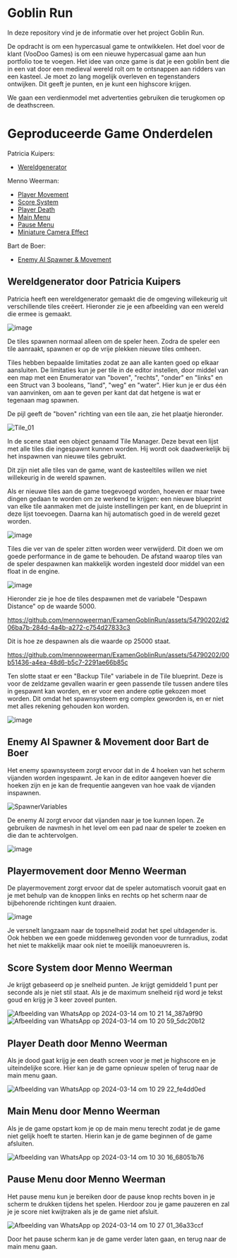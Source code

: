 # Goblin Run

In deze repository vind je de informatie over het project Goblin Run.

De opdracht is om een hypercasual game te ontwikkelen. Het doel voor de klant (VooDoo Games) is om een nieuwe hypercasual game aan hun portfolio toe te voegen.
Het idee van onze game is dat je een goblin bent die in een vat door een medieval wereld rolt om te ontsnappen aan ridders van een kasteel. Je moet zo lang mogelijk overleven en tegenstanders ontwijken. Dit geeft je punten, en je kunt een highscore krijgen. 

We gaan een verdienmodel met advertenties gebruiken die terugkomen op de deathscreen.

# Geproduceerde Game Onderdelen

Patricia Kuipers:
  * [Wereldgenerator](https://github.com/mennoweerman/ExamenGoblinRun/tree/develop/GoblinRun/Content/Features/TileSpawner)
    
Menno Weerman:
  * [Player Movement](https://github.com/mennoweerman/ExamenGoblinRun/tree/feature/Menno/PlayerMovement)
  * [Score System](https://github.com/mennoweerman/ExamenGoblinRun/tree/feature/Menno/ScoreSystem)
  * [Player Death](https://github.com/mennoweerman/ExamenGoblinRun/tree/feature/Menno/PlayerDeath)
  * [Main Menu](https://github.com/mennoweerman/ExamenGoblinRun/tree/feature/Menno/UI/MainMenu)
  * [Pause Menu](https://github.com/mennoweerman/ExamenGoblinRun/tree/feature/Menno/UI/PauseMenu)
  * [Miniature Camera Effect](https://github.com/mennoweerman/ExamenGoblinRun/tree/feature/Menno/VFX/MiniatureEffect)

Bart de Boer:
  * [Enemy AI Spawner & Movement](https://github.com/mennoweerman/ExamenGoblinRun/tree/feature/Bart/EnemySpawner/GoblinRun/Content/Blueprints)

## Wereldgenerator door Patricia Kuipers

Patricia heeft een wereldgenerator gemaakt die de omgeving willekeurig uit verschillende tiles creëert. Hieronder zie je een afbeelding van een wereld die ermee is gemaakt.

![image](https://github.com/mennoweerman/ExamenGoblinRun/assets/54790202/5e453e84-9c10-4fa9-9d6a-7df72a606fff)

De tiles spawnen normaal alleen om de speler heen. Zodra de speler een tile aanraakt, spawnen er op de vrije plekken nieuwe tiles omheen. 

Tiles hebben bepaalde limitaties zodat ze aan alle kanten goed op elkaar aansluiten. De limitaties kun je per tile in de editor instellen, door middel van een map met een Enumerator van "boven", "rechts", "onder" en "links" en een Struct van 3 booleans, "land", "weg" en "water". Hier kun je er dus één van aanvinken, om aan te geven per kant dat dat hetgene is wat er tegenaan mag spawnen. 

De pijl geeft de "boven" richting van een tile aan, zie het plaatje hieronder.

![Tile_01](https://github.com/mennoweerman/ExamenGoblinRun/assets/54790202/5b921e7a-d8f1-49f4-b552-92830975bb31)

In de scene staat een object genaamd Tile Manager. Deze bevat een lijst met alle tiles die ingespawnt kunnen worden. Hij wordt ook daadwerkelijk bij het inspawnen van nieuwe tiles gebruikt. 

Dit zijn niet alle tiles van de game, want de kasteeltiles willen we niet willekeurig in de wereld spawnen. 

Als er nieuwe tiles aan de game toegevoegd worden, hoeven er maar twee dingen gedaan te worden om ze werkend te krijgen: een nieuwe blueprint van elke tile aanmaken met de juiste instellingen per kant, en de blueprint in deze lijst toevoegen. Daarna kan hij automatisch goed in de wereld gezet worden.

![image](https://github.com/mennoweerman/ExamenGoblinRun/assets/54790202/546196d5-1916-4446-b972-e5b7c31df021)

Tiles die ver van de speler zitten worden weer verwijderd. Dit doen we om goede performance in de game te behouden. De afstand waarop tiles van de speler despawnen kan makkelijk worden ingesteld door middel van een float in de engine.

![image](https://github.com/mennoweerman/ExamenGoblinRun/assets/54790202/74f103bf-703f-4ef2-8a60-0ec7411dba7e)

Hieronder zie je hoe de tiles despawnen met de variabele "Despawn Distance" op de waarde 5000. 

https://github.com/mennoweerman/ExamenGoblinRun/assets/54790202/d206ba7b-284d-4a4b-a272-c754d27833c3

Dit is hoe ze despawnen als die waarde op 25000 staat.

https://github.com/mennoweerman/ExamenGoblinRun/assets/54790202/00b51436-a4ea-48d6-b5c7-2291ae66b85c

Ten slotte staat er een "Backup Tile" variabele in de Tile blueprint. Deze is voor de zeldzame gevallen waarin er geen passende tile tussen andere tiles in gespawnt kan worden, en er voor een andere optie gekozen moet worden. Dit omdat het spawnsysteem erg complex geworden is, en er niet met alles rekening gehouden kon worden.

![image](https://github.com/mennoweerman/ExamenGoblinRun/assets/54790202/9ddc0e1a-0887-4cfa-a714-7d9e391a10a9)


## Enemy AI Spawner & Movement door Bart de Boer

Het enemy spawnsysteem zorgt ervoor dat in de 4 hoeken van het scherm vijanden worden ingespawnt.
Je kan in de editor aangeven hoever die hoeken zijn en je kan de frequentie aangeven van hoe vaak de vijanden inspawnen.

![SpawnerVariables](https://github.com/mennoweerman/ExamenGoblinRun/assets/54790202/bf197041-4f77-40c9-9313-72082e3a497c)

De enemy AI zorgt ervoor dat vijanden naar je toe kunnen lopen. Ze gebruiken de navmesh in het level om een pad naar de speler
te zoeken en die dan te achtervolgen.

![image](https://github.com/mennoweerman/ExamenGoblinRun/assets/54790202/818a6e31-7f83-4def-929f-45890a6dace9)

## Playermovement door Menno Weerman

De playermovement zorgt ervoor dat de speler automatisch vooruit gaat en je met behulp van de knoppen links en rechts op het scherm naar de bijbehorende richtingen kunt draaien. 

![image](https://github.com/mennoweerman/ExamenGoblinRun/assets/54790202/b752cdfb-65ca-4637-839b-90a77fca538e)

Je versnelt langzaam naar de topsnelheid zodat het spel uitdagender is. Ook hebben we een goede middenweg gevonden voor de turnradius, zodat het niet te makkelijk maar ook niet te moeilijk manoeuvreren is.

## Score System door Menno Weerman

Je krijgt gebaseerd op je snelheid punten. Je krijgt gemiddeld 1 punt per seconde als je niet stil staat. Als je de maximum snelheid rijd word je tekst goud en krijg je 3 keer zoveel punten. 

![Afbeelding van WhatsApp op 2024-03-14 om 10 21 14_387a9f90](https://github.com/mennoweerman/ExamenGoblinRun/assets/70953228/eef0f5d2-c61b-4ec8-a038-13cb09c6b407)
![Afbeelding van WhatsApp op 2024-03-14 om 10 20 59_5dc20b12](https://github.com/mennoweerman/ExamenGoblinRun/assets/70953228/41f0d89d-54bc-41a9-95f8-efb9957867f5)

## Player Death door Menno Weerman

Als je dood gaat krijg je een death screen voor je met je highscore en je uiteindelijke score. Hier kan je de game opnieuw spelen of terug naar de main menu gaan.

![Afbeelding van WhatsApp op 2024-03-14 om 10 29 22_fe4dd0ed](https://github.com/mennoweerman/ExamenGoblinRun/assets/70953228/91e3bd64-ecdc-4363-915b-ca830ba69a60)

## Main Menu door Menno Weerman

Als je de game opstart kom je op de main menu terecht zodat je de game niet gelijk hoeft te starten. Hierin kan je de game beginnen of de game afsluiten. 

![Afbeelding van WhatsApp op 2024-03-14 om 10 30 16_68051b76](https://github.com/mennoweerman/ExamenGoblinRun/assets/70953228/a2914477-3b21-4989-a5e2-2c5547d5859f)

## Pause Menu door Menno Weerman

Het pause menu kun je bereiken door de pause knop rechts boven in je scherm te drukken tijdens het spelen. Hierdoor zou je game pauzeren en zal je je score niet kwijtraken als je de game niet afsluit.

![Afbeelding van WhatsApp op 2024-03-14 om 10 27 01_36a33ccf](https://github.com/mennoweerman/ExamenGoblinRun/assets/70953228/eeb660bc-5c52-4d9c-a697-0b56f254daa9)

Door het pause scherm kan je de game verder laten gaan, en terug naar de main menu gaan.
